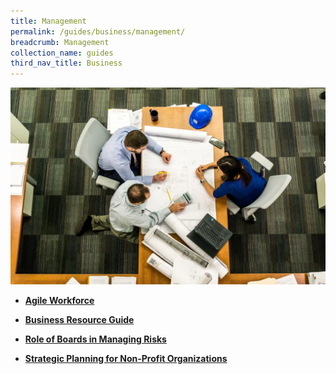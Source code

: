 ```yaml
---
title: Management
permalink: /guides/business/management/
breadcrumb: Management
collection_name: guides
third_nav_title: Business
---
```

<img src="/images/category/management.jpg" alt="management banner" style="width:800px;" />

<!--* [**Digital Workplaces**](/guides/business/management/digital-workplaces)
* [**Digital Transformation in Businesses**](/guides/business/management/digital-transformation)-->

* [**Agile Workforce**](/guides/business/management/agile-workforce)

* [**Business Resource Guide**](/guides/business/management/business-resource-guide)

* [**Role of Boards in Managing Risks**](/guides/business/management/role-of-boards-in-managing-risks)

* [**Strategic Planning for Non-Profit Organizations**](/guides/business/management/strategic-planning-for-non-profit-organizations)